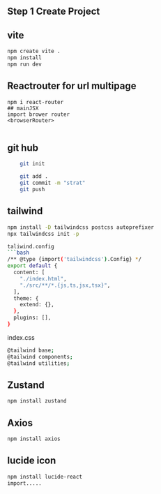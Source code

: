 ## Step 1 Create Project
## vite
```bash
npm create vite .
npm install
npm run dev
```
## Reactrouter for url multipage
``` install
npm i react-router
## mainJSX
import brower router
<browserRouter>


```
## git hub
``` bash
    git init

    git add . 
    git commit -m "strat"
    git push
```

## tailwind
```bash 
npm install -D tailwindcss postcss autoprefixer
npx tailwindcss init -p

taliwind.config
```bash 
/** @type {import('tailwindcss').Config} */
export default {
  content: [
    "./index.html",
    "./src/**/*.{js,ts,jsx,tsx}",
  ],
  theme: {
    extend: {},
  },
  plugins: [],
}
```

index.css
```bash
@tailwind base;
@tailwind components;
@tailwind utilities;
```
## Zustand
```bash 
npm install zustand

```

## Axios
```bash
npm install axios
```

## lucide icon
```bash
npm install lucide-react
import.....
```